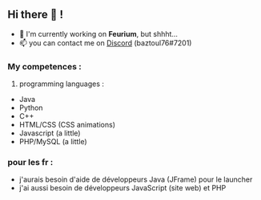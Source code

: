 ## Hi there 👋 !

- 🔭 I'm currently working on **Feurium**, but shhht...
- 📫 you can contact me on [Discord](https://discord.com) (baztoul76#7201)

### My competences :
1. programming languages :
- Java
- Python
- C++
- HTML/CSS (CSS animations)
- Javascript (a little)
- PHP/MySQL (a little)


### pour les fr :
- j'aurais besoin d'aide de développeurs Java (JFrame) pour le launcher
- j'ai aussi besoin de développeurs JavaScript (site web) et PHP



<!--
**baztoul76/baztoul76** is a ✨ _special_ ✨ repository because its `README.md` (this file) appears on your GitHub profile.

Here are some ideas to get you started:

- 🔭 I’m currently working on ...
- 🌱 I’m currently learning ...
- 👯 I’m looking to collaborate on ...
- 🤔 I’m looking for help with ...
- 💬 Ask me about ...
- 📫 How to reach me: ...
- 😄 Pronouns: ...
- ⚡ Fun fact: ...
-->
